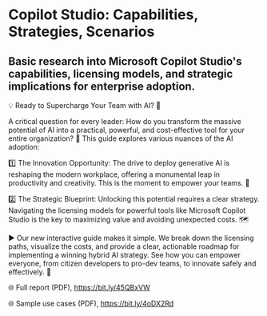 # Copilot Studio: Capabilities, Strategies, Scenarios
## Basic research into Microsoft Copilot Studio's capabilities, licensing models, and strategic implications for enterprise adoption.
💡 Ready to Supercharge Your Team with AI? 🧠

A critical question for every leader: How do you transform the massive potential of AI into a practical, powerful, and cost-effective tool for your entire organization? 🤔
This guide explores various nuances of the AI adoption:

1️⃣ The Innovation Opportunity: The drive to deploy generative AI is reshaping the modern workplace, offering a monumental leap in productivity and creativity. This is the moment to empower your teams. 🚀

2️⃣ The Strategic Blueprint: Unlocking this potential requires a clear strategy. Navigating the licensing models for powerful tools like Microsoft Copilot Studio is the key to maximizing value and avoiding unexpected costs. 🗺️

▶️ Our new interactive guide makes it simple. We break down the licensing paths, visualize the costs, and provide a clear, actionable roadmap for implementing a winning hybrid AI strategy. See how you can empower everyone, from citizen developers to pro-dev teams, to innovate safely and effectively. 🔑



🌐 Full report (PDF), https://bit.ly/45QBxVW

🌐 Sample use cases (PDF), https://bit.ly/4oDX2Rd
